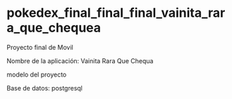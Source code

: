 # pokedex_final_final_final_vainita_rara_que_chequea

Proyecto final de Movil

Nombre de la aplicación: Vainita Rara Que Chequa 

modelo del proyecto

Base de datos: postgresql

